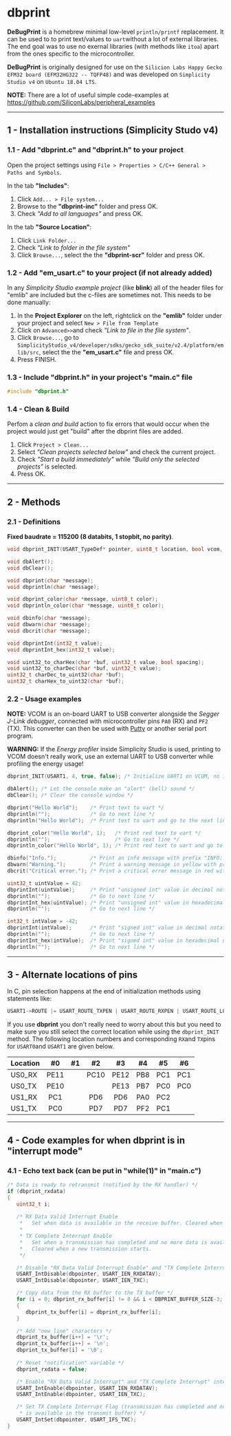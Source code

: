 # dbprint

**DeBugPrint** is a homebrew minimal low-level `println/printf` replacement. It can be used to to print text/values to `uart`without a lot of external libraries. The end goal was to use no exernal libraries (with methods like ```itoa```) apart from the ones specific to the microcontroller.

**DeBugPrint** is originally designed for use on the `Silicion Labs Happy Gecko EFM32 board (EFM32HG322 -- TQFP48)` and was developed on `Simplicity Studio v4` on `Ubuntu 18.04 LTS`.

**NOTE:** There are a lot of useful simple code-examples at https://github.com/SiliconLabs/peripheral_examples

------

## 1 - Installation instructions (Simplicity Studo v4)

### 1.1 - Add "dbprint.c" and "dbprint.h" to your project

Open the project settings using `File > Properties > C/C++ General > Paths and Symbols`.

In the tab **"Includes"**:
1. Click `Add... > File system...`
2. Browse to the **"dbprint-inc"** folder and press OK. 
3. Check *"Add to all languages"* and press OK.

In the tab **"Source Location"**:
1. Click `Link Folder...`
2. Check *"Link to folder in the file system"*
3. Click `Browse...`, select the the **"dbprint-scr"** folder and press OK.

### 1.2 - Add "em_usart.c" to your project (if not already added)

In any *Simplicity Studio example project* (like **blink**) all of the header files for "emlib" are included but the c-files are sometimes not. This needs to be done manually:
1. In the **Project Explorer** on the left, rightclick on the **"emlib"** folder under your project and select `New > File from Template`
2. Click on `Advanced>>`and check *"Link to file in the file system"*.
3. Click `Browse...`, go to `SimplicityStudio_v4/developer/sdks/gecko_sdk_suite/v2.4/platform/emlib/src`, select the the **"em_usart.c"** file and press OK.
4. Press FINISH.

### 1.3 - Include "dbprint.h" in your project's "main.c" file

```C
#include "dbprint.h"
```

### 1.4 - Clean & Build

Perfom a *clean and build* action to fix errors that would occur when the project would just get "build" after the dbprint files are added.
1. Click `Project > Clean...`
2. Select *"Clean projects selected below"* and check the current project.
3. Check *"Start a build immediately"* while *"Build only the selected projects"* is selected.
4. Press OK.

------

## 2 - Methods

### 2.1 - Definitions

**Fixed baudrate = 115200 (8 databits, 1 stopbit, no parity)**.
```C
void dbprint_INIT(USART_TypeDef* pointer, uint8_t location, bool vcom, bool interrupts);

void dbAlert();
void dbClear();

void dbprint(char *message);
void dbprintln(char *message);

void dbprint_color(char *message, uint8_t color);
void dbprintln_color(char *message, uint8_t color);

void dbinfo(char *message);
void dbwarn(char *message);
void dbcrit(char *message);

void dbprintInt(int32_t value);
void dbprintInt_hex(int32_t value);

void uint32_to_charHex(char *buf, uint32_t value, bool spacing);
void uint32_to_charDec(char *buf, uint32_t value);
uint32_t charDec_to_uint32(char *buf);
uint32_t charHex_to_uint32(char *buf);
```

### 2.2 - Usage examples

**NOTE:** VCOM is an on-board UART to USB converter alongside the *Segger J-Link debugger*, connected with microcontroller pins `PA0` (RX) and `PF2` (TX). This converter can then be used with [Putty](https://www.putty.org/) or another serial port program. 

**WARNING:** If the *Energy profiler* inside Simplicity Studio is used, printing to VCOM doesn't really work, use an external UART to USB converter while profiling the energy usage!

```C
dbprint_INIT(USART1, 4, true, false); /* Initialize UART1 on VCOM, no interrupts*/
```
```C
dbAlert(); /* Let the console make an "alert" (bell) sound */
dbClear(); /* Clear the console window */
```
```C
dbprint("Hello World");    /* Print text to uart */
dbprintln("");             /* Go to next line */
dbprintln("Hello World");  /* Print text to uart and go to the next line */
```
```C
dbprint_color("Hello World", 1);   /* Print red text to uart */
dbprintln("");                     /* Go to next line */
dbprintln_color("Hello World", 1); /* Print red text to uart and go to the next line */
```
```C
dbinfo("Info.");           /* Print an info message with prefix "INFO: " */
dbwarn("Warning.");        /* Print a warning message in yellow with prefix "WARN: " */
dbcrit("Critical error."); /* Print a critical error message in red with prefix "CRIT: " */
```
```C
uint32_t uintValue = 42;
dbprintInt(uintValue);     /* Print "unsigned int" value in decimal notation */
dbprintln("");             /* Go to next line */
dbprintInt_hex(uintValue); /* Print "unsigned int" value in hexadecimal notation */
dbprintln("");             /* Go to next line */
```
```C
int32_t intValue = -42;
dbprintInt(intValue);      /* Print "signed int" value in decimal notation */
dbprintln("");             /* Go to next line */
dbprintInt_hex(intValue);  /* Print "signed int" value in hexadecimal notation */
dbprintln("");             /* Go to next line */
```

------

## 3 - Alternate locations of pins

In C, pin selection happens at the end of initialization methods using statements like:
```C
USART1->ROUTE |= USART_ROUTE_TXPEN | USART_ROUTE_RXPEN | USART_ROUTE_LOCATION_LOC0;
```

If you use **dbprint** you don't really need to worry about this but you need to make sure you still select the correct location while using the `dbprint_INIT` method. The following location numbers and corresponding `RX`and `TX`pins for `USART0`and `USART1` are given below.

| Location |  #0  |  #1  |  #2  |  #3  |  #4  |  #5  |  #6  |
| -------- |:----:|:----:|:----:|:----:|:----:|:----:|:----:| 
| US0_RX   | PE11 |      | PC10 | PE12 | PB8  | PC1  | PC1  |
| US0_TX   | PE10 |      |      | PE13 | PB7  | PC0  | PC0  |
| US1_RX   | PC1  |      | PD6  | PD6  | PA0  | PC2  |      |
| US1_TX   | PC0  |      | PD7  | PD7  | PF2  | PC1  |      |

------

## 4 - Code examples for when dbprint is in "interrupt mode"

### 4.1 - Echo text back (can be put in "while(1)" in "main.c")
```C
/* Data is ready to retransmit (notified by the RX handler) */
if (dbprint_rxdata)
{
   uint32_t i;
      
   /* RX Data Valid Interrupt Enable
    *   Set when data is available in the receive buffer. Cleared when the receive buffer is empty.
    *
    * TX Complete Interrupt Enable
    *   Set when a transmission has completed and no more data is available in the transmit buffer.
    *   Cleared when a new transmission starts.
    */

   /* Disable "RX Data Valid Interrupt Enable" and "TX Complete Interrupt Enable" interrupts */
   USART_IntDisable(dbpointer, USART_IEN_RXDATAV);
   USART_IntDisable(dbpointer, USART_IEN_TXC);

   /* Copy data from the RX buffer to the TX buffer */
   for (i = 0; dbprint_rx_buffer[i] != 0 && i < DBPRINT_BUFFER_SIZE-3; i++)
   {
      dbprint_tx_buffer[i] = dbprint_rx_buffer[i];
   }

   /* Add "new line" characters */
   dbprint_tx_buffer[i++] = '\r';
   dbprint_tx_buffer[i++] = '\n';
   dbprint_tx_buffer[i] = '\0';
      
   /* Reset "notification" variable */
   dbprint_rxdata = false;

   /* Enable "RX Data Valid Interrupt" and "TX Complete Interrupt" interrupts */
   USART_IntEnable(dbpointer, USART_IEN_RXDATAV);
   USART_IntEnable(dbpointer, USART_IEN_TXC);

   /* Set TX Complete Interrupt Flag (transmission has completed and no more data 
    * is available in the transmit buffer) */
   USART_IntSet(dbpointer, USART_IFS_TXC);
}
```



